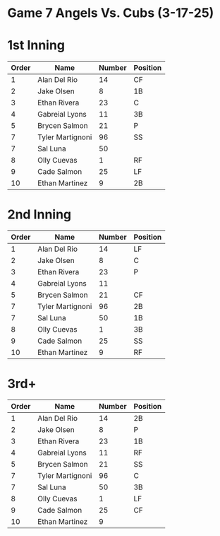 # Game 7 Angels Vs. Cubs (3-17-25)

# 1st Inning

| Order | Name | Number | Position |
| --- | --- | --- | --- |
| 1   | Alan Del Rio | 14  | CF  |
| 2   | Jake Olsen | 8   | 1B  |
| 3   | Ethan Rivera | 23  | C   |
| 4   | Gabreial Lyons | 11  | 3B  |
| 5   | Brycen Salmon | 21  | P   |
| 7   | Tyler Martignoni | 96  | SS  |
| 7   | Sal Luna | 50  |     |
| 8   | Olly Cuevas | 1   | RF  |
| 9   | Cade Salmon | 25  | LF  |
| 10  | Ethan Martinez | 9   | 2B |

# 2nd Inning

| Order | Name | Number | Position |
| --- | --- | --- | --- |
| 1   | Alan Del Rio | 14  | LF  |
| 2   | Jake Olsen | 8   | C  |
| 3   | Ethan Rivera | 23  | P   |
| 4   | Gabreial Lyons | 11  |   |
| 5   | Brycen Salmon | 21  | CF   |
| 7   | Tyler Martignoni | 96  |  2B |
| 7   | Sal Luna | 50  |  1B   |
| 8   | Olly Cuevas | 1   | 3B  |
| 9   | Cade Salmon | 25  | SS  |
| 10  | Ethan Martinez | 9   | RF |


# 3rd+

| Order | Name | Number | Position |
| --- | --- | --- | --- |
| 1   | Alan Del Rio | 14  | 2B  |
| 2   | Jake Olsen | 8   |  P |
| 3   | Ethan Rivera | 23  |  1B  |
| 4   | Gabreial Lyons | 11  | RF  |
| 5   | Brycen Salmon | 21  | SS   |
| 7   | Tyler Martignoni | 96  | C  |
| 7   | Sal Luna | 50  |  3B   |
| 8   | Olly Cuevas | 1   |  LF |
| 9   | Cade Salmon | 25  | CF |
| 10  | Ethan Martinez | 9   |   |